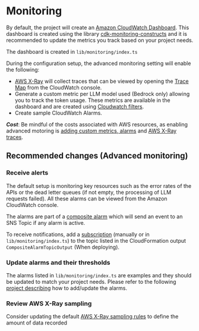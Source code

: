 # Monitoring
By default, the project will create an [Amazon CloudWatch Dashboard](https://console.aws.amazon.com/cloudwatch). This dashboard is created using the library [cdk-monitoring-constructs](https://github.com/cdklabs/cdk-monitoring-constructs) and it is recommended to update the metrics you track based on your project needs.

The dashboard is created in `lib/monitoring/index.ts`

During the configuration setup, the advanced monitoring setting will enable the following:
* [AWS X-Ray](https://docs.aws.amazon.com/xray/latest/devguide/aws-xray.html) will collect traces that can be viewed by opening the [Trace Map](https://docs.aws.amazon.com/xray/latest/devguide/xray-console-servicemap.html) from the CloudWatch console.
* Generate a custom metric per LLM model used (Bedrock only) allowing you to track the token usage. These metrics are available in the dashboard and are created using [Cloudwatch filters](https://docs.aws.amazon.com/AmazonCloudWatch/latest/logs/MonitoringLogData.html).
* Create sample CloudWatch Alarms. 

***Cost***: Be mindful of the costs associated with AWS resources, as enabling advanced motoring is [adding custom metrics, alarms](https://aws.amazon.com/cloudwatch/pricing/) and [AWS X-Ray traces](https://aws.amazon.com/xray/pricing/).

## Recommended changes (Advanced monitoring)

### Receive alerts
The default setup is monitoring key resources such as the error rates of the APIs or the dead letter queues (if not empty, the processing of LLM requests failed). All these alarms can be viewed from the Amazon CloudWatch console.

The alarms are part of a [composite alarm](https://docs.aws.amazon.com/AmazonCloudWatch/latest/monitoring/Create_Composite_Alarm.html) which will send an event to an SNS Topic if any alarm is active.

To receive notifications, add a [subscription](https://docs.aws.amazon.com/sns/latest/dg/sns-create-subscribe-endpoint-to-topic.html) (manually or in `lib/monitoring/index.ts`) to the topic listed in the CloudFormation output `CompositeAlarmTopicOutput` (When deploying).

### Update alarms and their thresholds
The alarms listed in `lib/monitoring/index.ts` are examples and they should be updated to match your project needs. Please refer to the following [project describing](https://github.com/cdklabs/cdk-monitoring-constructs) how to add/update the alarms.

### Review AWS X-Ray sampling
Consider updating the default [AWS X-Ray sampling rules](https://docs.aws.amazon.com/xray/latest/devguide/xray-console-sampling.html) to define the amount of data recorded


